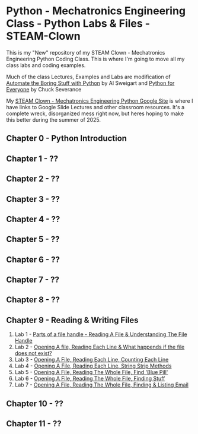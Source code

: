 # Python - Mechatronics Engineering Class - Python Labs & Files - STEAM-Clown
This is my "New" repository of my STEAM Clown - Mechatronics Engineering Python Coding Class.  This is where I'm going to move all my class labs and coding examples.

Much of the class Lectures, Examples and Labs are modification of [Automate the Boring Stuff with Python](https://automatetheboringstuff.com/#toc) by Al Sweigart and [Python for Everyone](https://www.py4e.com/) by Chuck Severance

My [STEAM Clown - Mechatronics Engineering Python Google Site](https://sites.google.com/view/steam-clown-mechatronics/mechatronics-engineering/units/unit-8-python-programming-iot-page) is where I have links to Google Slide Lectures and other classroom resources.  It's a complete wreck, disorganized mess right now, but heres hoping to make this better during the summer of 2025.

## Chapter 0 - Python Introduction

## Chapter 1 - ??

## Chapter 2 - ??

## Chapter 3 - ??

## Chapter 4 - ??

## Chapter 5 - ??

## Chapter 6 - ??

## Chapter 7 - ??

## Chapter 8 - ??

## Chapter 9 - Reading & Writing Files
1) Lab 1 - [Parts of a file handle - Reading A File & Understanding The File Handle](https://raw.githubusercontent.com/jimTheSTEAMClown/Python-Class-STEAM-Clown/refs/heads/main/Ch9-Read-Write-Files-Lab%231--File-Handle.py)
2) Lab 2 - [Opening A file, Reading Each Line & What happends if the file does not exist?](https://raw.githubusercontent.com/jimTheSTEAMClown/Python-Class-STEAM-Clown/refs/heads/main/Ch9-Read-Write-Files-Lab%232--File-Name.py)
3) Lab 3 - [Opening A File, Reading Each Line, Counting Each Line](https://raw.githubusercontent.com/jimTheSTEAMClown/Python-Class-STEAM-Clown/refs/heads/main/Ch9-Read-Write-Files-Lab%233--counting-lines.py)
4) Lab 4 - [Opening A File, Reading Each Line, String Strip Methods](https://github.com/jimTheSTEAMClown/Python-Class-STEAM-Clown/blob/main/Ch9-Read-Write-Files-Lab%234--file-rstrip.py)
5) Lab 5 - [Opening A File, Reading The Whole File, Find 'Blue Pill'](https://raw.githubusercontent.com/jimTheSTEAMClown/Python-Class-STEAM-Clown/refs/heads/main/Ch9-Read-Write-Files-Lab%235--Whole-File-Blue-Pill.py)
6) Lab 6 - [Opening A File, Reading The Whole File, Finding Stuff](https://raw.githubusercontent.com/jimTheSTEAMClown/Python-Class-STEAM-Clown/refs/heads/main/Ch9-Read-Write-Files-Lab%236--Reading-Files-FINDING-STUFF.py)
7) Lab 7 - [Opening A File, Reading The Whole File, Finding & Listing Email](https://raw.githubusercontent.com/jimTheSTEAMClown/Python-Class-STEAM-Clown/refs/heads/main/Ch9-Read-Write-Files-Lab%237--Reading-Files-FINDING-EMAILS.py)

## Chapter 10 - ??

## Chapter 11 - ??
